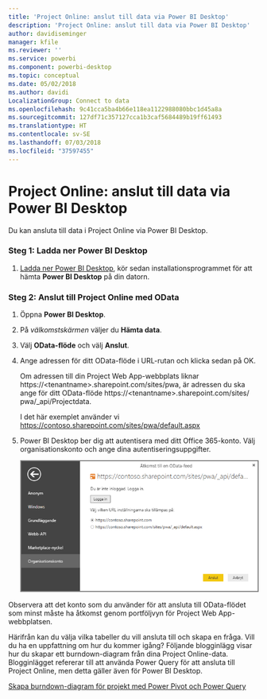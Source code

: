 ```yaml
---
title: 'Project Online: anslut till data via Power BI Desktop'
description: 'Project Online: anslut till data via Power BI Desktop'
author: davidiseminger
manager: kfile
ms.reviewer: ''
ms.service: powerbi
ms.component: powerbi-desktop
ms.topic: conceptual
ms.date: 05/02/2018
ms.author: davidi
LocalizationGroup: Connect to data
ms.openlocfilehash: 9c41cca5ba4b66e118ea1122988080bbc1d45a8a
ms.sourcegitcommit: 127df71c357127cca1b3caf5684489b19ff61493
ms.translationtype: HT
ms.contentlocale: sv-SE
ms.lasthandoff: 07/03/2018
ms.locfileid: "37597455"
---
```

# <a name="project-online-connect-to-data-through-power-bi-desktop"></a>Project Online: anslut till data via Power BI Desktop
Du kan ansluta till data i Project Online via Power BI Desktop.

### <a name="step-1-download-power-bi-desktop"></a>Steg 1: Ladda ner Power BI Desktop
1. [Ladda ner Power BI Desktop](http://go.microsoft.com/fwlink/?LinkID=521662), kör sedan installationsprogrammet för att hämta **Power BI Desktop** på din datorn.

### <a name="step-2-connect-to-project-online-with-odata"></a>Steg 2: Anslut till Project Online med OData
1. Öppna **Power BI Desktop**.
2. På *välkomstskärmen* väljer du **Hämta data**.
3. Välj **OData-flöde** och välj **Anslut**.
4. Ange adressen för ditt OData-flöde i URL-rutan och klicka sedan på OK.
   
   Om adressen till din Project Web App-webbplats liknar https://\<tenantname\>.sharepoint.com/sites/pwa, är adressen du ska ange för ditt OData-flöde https://\<tenantname\>.sharepoint.com/sites/ pwa/\_api/Projectdata.
   
   I det här exemplet använder vi https://contoso.sharepoint.com/sites/pwa/default.aspx
5. Power BI Desktop ber dig att autentisera med ditt Office 365-konto. Välj organisationskonto och ange dina autentiseringsuppgifter.
   
   ![](media/desktop-project-online-connect-to-data/image.png)

Observera att det konto som du använder för att ansluta till OData-flödet som minst måste ha åtkomst genom portföljvyn för Project Web App-webbplatsen. 

Härifrån kan du välja vilka tabeller du vill ansluta till och skapa en fråga.  Vill du ha en uppfattning om hur du kommer igång?  Följande blogginlägg visar hur du skapar ett burndown-diagram från dina Project Online-data.  Blogginlägget refererar till att använda Power Query för att ansluta till Project Online, men detta gäller även för Power BI Desktop.

[Skapa burndown-diagram för projekt med Power Pivot och Power Query](http://blogs.office.com/2014/03/24/creating-burndown-charts-for-project-using-power-pivot-and-power-query/)

